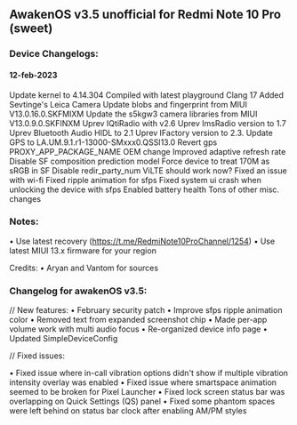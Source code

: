 ## AwakenOS v3.5 unofficial for Redmi Note 10 Pro (sweet)

### Device Changelogs:

#### 12-feb-2023
Update kernel to 4.14.304
Compiled with latest playground Clang 17
Added Sevtinge's Leica Camera 
Update blobs and fingerprint from MIUI V13.0.16.0.SKFMIXM
Update the s5kgw3 camera libraries from MIUI V13.0.9.0.SKFINXM
Uprev IQtiRadio with v2.6
Uprev ImsRadio version to 1.7
Uprev Bluetooth Audio HIDL to 2.1
Uprev IFactory version to 2.3.
Update GPS to LA.UM.9.1.r1-13000-SMxxx0.QSSI13.0
Revert gps PROXY_APP_PACKAGE_NAME OEM change
Improved adaptive refresh rate
Disable SF composition prediction model
Force device to treat 170M as sRGB in SF
Disable redir_party_num
ViLTE should work now?
Fixed an issue with wi-fi
Fixed ripple animation for sfps
Fixed system ui crash when unlocking the device with sfps
Enabled battery health
Tons of other misc. changes


### Notes:
• Use latest recovery (https://t.me/RedmiNote10ProChannel/1254) 
• Use latest MIUI 13.x firmware for your region

Credits:
• Aryan and Vantom for sources

### Changelog for awakenOS v3.5:
// New features:
• February security patch
• Improve sfps ripple animation color
• Removed text from expanded screenshot chip
• Made per-app volume work with multi audio focus
• Re-organized device info page
• Updated SimpleDeviceConfig

// Fixed issues:

• Fixed issue where in-call vibration options didn't show if multiple vibration intensity overlay was enabled
• Fixed issue where smartspace animation seemed to be broken for Pixel Launcher
• Fixed lock screen status bar was overlapping on Quick Settings (QS) panel
• Fixed some phantom spaces were left behind on status bar clock after enabling AM/PM styles
